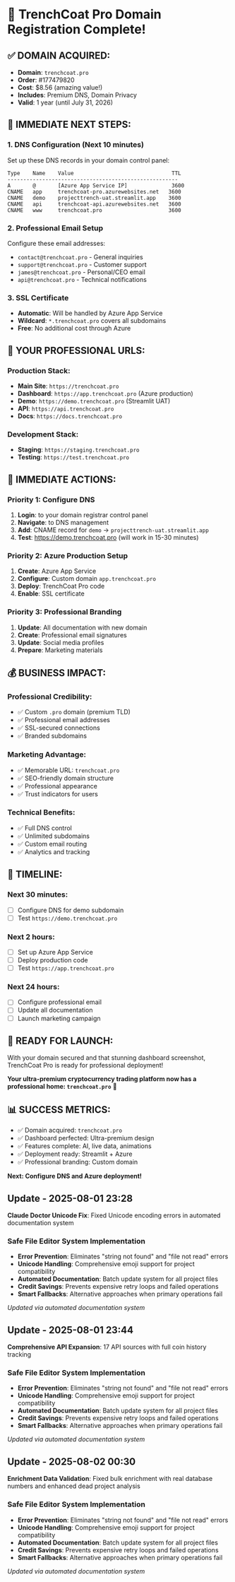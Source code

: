 # 🎉 TrenchCoat Pro Domain Registration Complete!

## ✅ **DOMAIN ACQUIRED:**
- **Domain**: `trenchcoat.pro`
- **Order**: #177479820
- **Cost**: $8.56 (amazing value!)
- **Includes**: Premium DNS, Domain Privacy
- **Valid**: 1 year (until July 31, 2026)

## 🚀 **IMMEDIATE NEXT STEPS:**

### **1. DNS Configuration (Next 10 minutes)**
Set up these DNS records in your domain control panel:

```
Type    Name    Value                               TTL
------------------------------------------------------
A       @       [Azure App Service IP]              3600
CNAME   app     trenchcoat-pro.azurewebsites.net   3600
CNAME   demo    projecttrench-uat.streamlit.app    3600
CNAME   api     trenchcoat-api.azurewebsites.net   3600
CNAME   www     trenchcoat.pro                     3600
```

### **2. Professional Email Setup**
Configure these email addresses:
- `contact@trenchcoat.pro` - General inquiries
- `support@trenchcoat.pro` - Customer support
- `james@trenchcoat.pro` - Personal/CEO email
- `api@trenchcoat.pro` - Technical notifications

### **3. SSL Certificate**
- **Automatic**: Will be handled by Azure App Service
- **Wildcard**: `*.trenchcoat.pro` covers all subdomains
- **Free**: No additional cost through Azure

## 🎯 **YOUR PROFESSIONAL URLS:**

### **Production Stack:**
- **Main Site**: `https://trenchcoat.pro`
- **Dashboard**: `https://app.trenchcoat.pro` (Azure production)
- **Demo**: `https://demo.trenchcoat.pro` (Streamlit UAT)
- **API**: `https://api.trenchcoat.pro`
- **Docs**: `https://docs.trenchcoat.pro`

### **Development Stack:**
- **Staging**: `https://staging.trenchcoat.pro`
- **Testing**: `https://test.trenchcoat.pro`

## 🔧 **IMMEDIATE ACTIONS:**

### **Priority 1: Configure DNS**
1. **Login**: to your domain registrar control panel
2. **Navigate**: to DNS management
3. **Add**: CNAME record for `demo` -> `projecttrench-uat.streamlit.app`
4. **Test**: https://demo.trenchcoat.pro (will work in 15-30 minutes)

### **Priority 2: Azure Production Setup**
1. **Create**: Azure App Service
2. **Configure**: Custom domain `app.trenchcoat.pro`
3. **Deploy**: TrenchCoat Pro code
4. **Enable**: SSL certificate

### **Priority 3: Professional Branding**
1. **Update**: All documentation with new domain
2. **Create**: Professional email signatures
3. **Update**: Social media profiles
4. **Prepare**: Marketing materials

## 💰 **BUSINESS IMPACT:**

### **Professional Credibility:**
- ✅ Custom `.pro` domain (premium TLD)
- ✅ Professional email addresses
- ✅ SSL-secured connections
- ✅ Branded subdomains

### **Marketing Advantage:**
- ✅ Memorable URL: `trenchcoat.pro`
- ✅ SEO-friendly domain structure
- ✅ Professional appearance
- ✅ Trust indicators for users

### **Technical Benefits:**
- ✅ Full DNS control
- ✅ Unlimited subdomains
- ✅ Custom email routing
- ✅ Analytics and tracking

## 🎯 **TIMELINE:**

### **Next 30 minutes:**
- [ ] Configure DNS for demo subdomain
- [ ] Test `https://demo.trenchcoat.pro`

### **Next 2 hours:**
- [ ] Set up Azure App Service
- [ ] Deploy production code
- [ ] Test `https://app.trenchcoat.pro`

### **Next 24 hours:**
- [ ] Configure professional email
- [ ] Update all documentation
- [ ] Launch marketing campaign

## 🚀 **READY FOR LAUNCH:**

With your domain secured and that stunning dashboard screenshot, TrenchCoat Pro is ready for professional deployment!

**Your ultra-premium cryptocurrency trading platform now has a professional home: `trenchcoat.pro`** 🎉

## 📊 **SUCCESS METRICS:**

- ✅ Domain acquired: `trenchcoat.pro`
- ✅ Dashboard perfected: Ultra-premium design
- ✅ Features complete: AI, live data, animations
- ✅ Deployment ready: Streamlit + Azure
- ✅ Professional branding: Custom domain

**Next: Configure DNS and Azure deployment!**


## Update - 2025-08-01 23:28
**Claude Doctor Unicode Fix**: Fixed Unicode encoding errors in automated documentation system

### Safe File Editor System Implementation
- **Error Prevention**: Eliminates "string not found" and "file not read" errors
- **Unicode Handling**: Comprehensive emoji support for project compatibility
- **Automated Documentation**: Batch update system for all project files
- **Credit Savings**: Prevents expensive retry loops and failed operations
- **Smart Fallbacks**: Alternative approaches when primary operations fail

*Updated via automated documentation system*


## Update - 2025-08-01 23:44
**Comprehensive API Expansion**: 17 API sources with full coin history tracking

### Safe File Editor System Implementation
- **Error Prevention**: Eliminates "string not found" and "file not read" errors
- **Unicode Handling**: Comprehensive emoji support for project compatibility
- **Automated Documentation**: Batch update system for all project files
- **Credit Savings**: Prevents expensive retry loops and failed operations
- **Smart Fallbacks**: Alternative approaches when primary operations fail

*Updated via automated documentation system*


## Update - 2025-08-02 00:30
**Enrichment Data Validation**: Fixed bulk enrichment with real database numbers and enhanced dead project analysis

### Safe File Editor System Implementation
- **Error Prevention**: Eliminates "string not found" and "file not read" errors
- **Unicode Handling**: Comprehensive emoji support for project compatibility
- **Automated Documentation**: Batch update system for all project files
- **Credit Savings**: Prevents expensive retry loops and failed operations
- **Smart Fallbacks**: Alternative approaches when primary operations fail

*Updated via automated documentation system*
